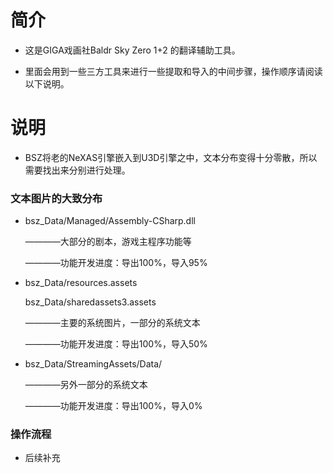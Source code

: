 # 简介

- 这是GIGA戏画社Baldr Sky Zero 1+2 的翻译辅助工具。

- 里面会用到一些三方工具来进行一些提取和导入的中间步骤，操作顺序请阅读以下说明。

# 说明

- BSZ将老的NeXAS引擎嵌入到U3D引擎之中，文本分布变得十分零散，所以需要找出来分别进行处理。

### 文本图片的大致分布

- bsz_Data/Managed/Assembly-CSharp.dll

  ————大部分的剧本，游戏主程序功能等

  ————功能开发进度：导出100%，导入95%

- bsz_Data/resources.assets

  bsz_Data/sharedassets3.assets

  ————主要的系统图片，一部分的系统文本

  ————功能开发进度：导出100%，导入50%

- bsz_Data/StreamingAssets/Data/

  ————另外一部分的系统文本

  ————功能开发进度：导出100%，导入0%
  
### 操作流程

- 后续补充
